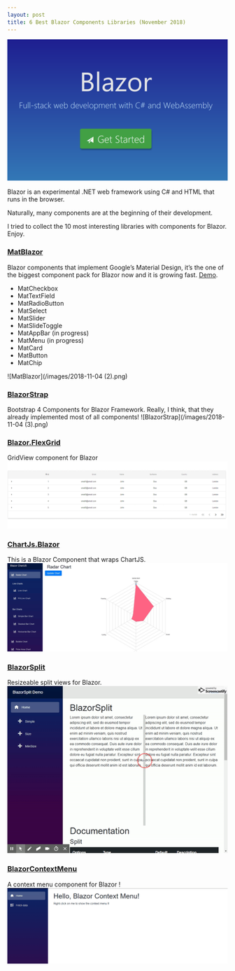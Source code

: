 ```yaml
---
layout: post
title: 6 Best Blazor Components Libraries (November 2018)
---
```


![](/images/blazor.png)

Blazor is an experimental .NET web framework using C# and HTML that runs in the browser.

Naturally, many components are at the beginning of their development.

I tried to collect the 10 most interesting libraries with components for Blazor. Enjoy.

### [MatBlazor](https://github.com/BlazorComponents/MatBlazor)
Blazor components that implement Google’s Material Design, it’s the one of the biggest component pack for Blazor now and it is growing fast. [Demo](https://blazorcomponents.github.io/MatBlazor/).
-   MatCheckbox
-   MatTextField
-   MatRadioButton
-   MatSelect
-   MatSlider
-   MatSlideToggle
-   MatAppBar (in progress)
-   MatMenu (in progress)
-   MatCard
-   MatButton
-   MatChip

![MatBlazor](/images/2018-11-04 (2).png)



### [BlazorStrap](https://github.com/chanan/BlazorStrap)
Bootstrap 4 Components for Blazor Framework. Really, I think, that they already implemented most of all components!
![BlazorStrap](/images/2018-11-04 (3).png)




### [Blazor.FlexGrid](https://github.com/Mewriick/Blazor.FlexGrid)
GridView component for Blazor
![Blazor.FlexGrid](/images/table_gif.gif)




### [ChartJs.Blazor](https://github.com/mariusmuntean/ChartJs.Blazor)
This is a Blazor Component that wraps ChartJS.
![ChartJs.Blazor](/images/ChartJs.Blazor.jpg)



### [BlazorSplit](https://github.com/BlazorComponents/BlazorSplit)
Resizeable split views for Blazor.
![BlazorSplit](/images/blazorsplit-demo.gif)



### [BlazorContextMenu](https://github.com/stavroskasidis/BlazorContextMenu)
A context menu component for Blazor !
![BlazorContextMenu](/images/blazor-context-menu-demo-1.gif)
